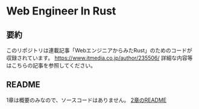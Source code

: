 # Web Engineer In Rust
## 要約
このリポジトリは連載記事「WebエンジニアからみたRust」のためのコードが収録されています。
https://www.itmedia.co.jp/author/235506/
詳細な内容等はこちらの記事を参照してください。


## README
1章は概要のみなので、ソースコードはありません。
[2章のREADME](./chapter2/README.md)
